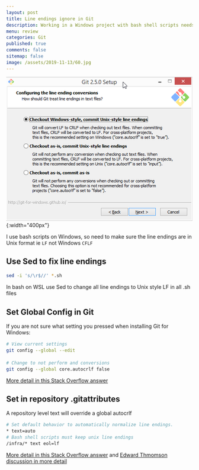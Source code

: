 ```yaml
---
layout: post
title: Line endings ignore in Git 
description: Working in a Windows project with bash shell scripts needs care taken to make line endings consistent 
menu: review
categories: Git
published: true 
comments: false     
sitemap: false
image: /assets/2019-11-13/60.jpg
---
```


![alt text](/assets/2020-01-09/1.png "Git line endings"){:width="400px"}

I use bash scripts on Windows, so need to make sure the line endings are in Unix format ie `LF` not Windows `CFLF`

## Use Sed to fix line endings

```bash
sed -i 's/\r$//' *.sh
```

In bash on WSL use Sed to change all line endings to Unix style LF in all .sh files

## Set Global Config in Git

If you are not sure what setting you pressed when installing Git for Windows:

```bash
# View current settings
git config --global --edit

# Change to not perform and conversions
git config --global core.autocrlf false
```

[More detail in this Stack Overflow answer](https://stackoverflow.com/a/10419350/26086)

## Set in repository .gitattributes

A repository level text will override a global autocrlf

```bash
# Set default behavior to automatically normalize line endings.
* text=auto
# Bash shell scripts must keep unix line endings
/infra/* text eol=lf
```

[More detail in this Stack Overflow answer](https://stackoverflow.com/a/25653519/26086) and [Edward Thmomson discussion in more detail](https://www.edwardthomson.com/blog/git_for_windows_line_endings.html)